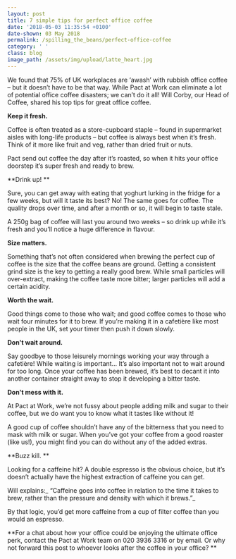 ```yaml
---
layout: post
title: 7 simple tips for perfect office coffee
date: '2018-05-03 11:35:54 +0100'
date-shown: 03 May 2018
permalink: /spilling_the_beans/perfect-office-coffee
category: ' '
class: blog
image_path: /assets/img/upload/latte_heart.jpg
---
```

We found that 75% of UK workplaces are ‘awash’ with rubbish office coffee – but it doesn’t have to be that way. While Pact at Work can eliminate a lot of potential office coffee disasters; we can’t do it all! Will Corby, our Head of Coffee, shared his top tips for great office coffee.

**Keep it fresh.**

Coffee is often treated as a store-cupboard staple – found in supermarket aisles with long-life products – but coffee is always best when it’s fresh. Think of it more like fruit and veg, rather than dried fruit or nuts.

Pact send out coffee the day after it’s roasted, so when it hits your office doorstep it’s super fresh and ready to brew.

**Drink up! **

Sure, you can get away with eating that yoghurt lurking in the fridge for a few weeks, but will it taste its best? No! The same goes for coffee. The quality drops over time, and after a month or so, it will begin to taste stale.

A 250g bag of coffee will last you around two weeks – so drink up while it’s fresh and you’ll notice a huge difference in flavour.

**Size matters.**

Something that’s not often considered when brewing the perfect cup of coffee is the size that the coffee beans are ground. Getting a consistent grind size is the key to getting a really good brew. While small particles will over-extract, making the coffee taste more bitter; larger particles will add a certain acidity.

**Worth the wait.**

Good things come to those who wait; and good coffee comes to those who wait four minutes for it to brew. If you’re making it in a cafetière like most people in the UK, set your timer then push it down slowly. 

**Don't wait around.**

Say goodbye to those leisurely mornings working your way through a cafetière! While waiting is important… It’s also important not to wait around for too long. Once your coffee has been brewed, it’s best to decant it into another container straight away to stop it developing a bitter taste.

**Don't mess with it.**

At Pact at Work, we’re not fussy about people adding milk and sugar to their coffee, but we do want you to know what it tastes like without it!

A good cup of coffee shouldn’t have any of the bitterness that you need to mask with milk or sugar. When you’ve got your coffee from a good roaster (like us!), you might find you can do without any of the added extras.

**Buzz kill. **

Looking for a caffeine hit? A double espresso is the obvious choice, but it’s doesn’t actually have the highest extraction of caffeine you can get.

Will explains:_ “Caffeine goes into coffee in relation to the time it takes to brew, rather than the pressure and density with which it brews.”_

By that logic, you’d get more caffeine from a cup of filter coffee than you would an espresso. 

**For a chat about how your office could be enjoying the ultimate office perk, contact the Pact at Work team on 020 3936 3316 or by email. Or why not forward this post to whoever looks after the coffee in your office? **
